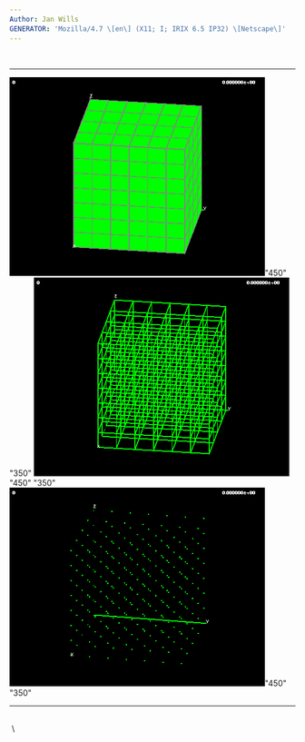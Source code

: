 ```yaml
---
Author: Jan Wills
GENERATOR: 'Mozilla/4.7 \[en\] (X11; I; IRIX 6.5 IP32) \[Netscape\]'
---
```


 
  --------------------------------------------- ---------------------------------------------
  ![](brick1aa.gif)"450" "350"   ![](brick1bb.gif)"450" "350"
  ![](brick1cc.gif)"450" "350"   
  --------------------------------------------- ---------------------------------------------

\
 \
